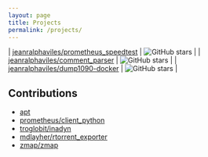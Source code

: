 ```yaml
---
layout: page
title: Projects
permalink: /projects/
---
```


| [jeanralphaviles/prometheus_speedtest](https://github.com/jeanralphaviles/prometheus_speedtest) | ![GitHub stars](https://img.shields.io/github/stars/jeanralphaviles/prometheus_speedtest?style=social) |
| [jeanralphaviles/comment_parser](https://github.com/jeanralphaviles/comment_parser)             | ![GitHub stars](https://img.shields.io/github/stars/jeanralphaviles/comment_parser?style=social)       |
| [jeanralphaviles/dump1090-docker](https://github.com/jeanralphaviles/dump1090-docker)           | ![GitHub stars](https://img.shields.io/github/stars/jeanralphaviles/dump1090-docker?style=social)      |

Contributions
---

- [apt](https://salsa.debian.org/apt-team/apt/merge_requests/22)
- [prometheus/client_python](https://github.com/prometheus/client_python/commits?author=jeanralphaviles)
- [troglobit/inadyn](https://github.com/troglobit/inadyn/commits?author=jeanralphaviles)
- [mdlayher/rtorrent_exporter](https://github.com/mdlayher/rtorrent_exporter/commits?author=jeanralphaviles)
- [zmap/zmap](https://github.com/zmap/zmap/commits?author=jeanralphaviles)
